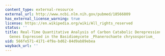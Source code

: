 ```yaml
---
content_type: external-resource
external_url: http://www.ncbi.nlm.nih.gov/pubmed/18566809
has_external_license_warning: true
license: https://en.wikipedia.org/wiki/All_rights_reserved
status: ''
title: Real-Time Quantitative Analysis of Carbon Catabolic Derepression of Cellulolytic
  Genes Expressed in the Basidiomycete _Phanerochaete chrysosporium_
uid: 566fe571-4171-4f9a-bd62-84d9ab89ebea
wayback_url: ''
---
```


